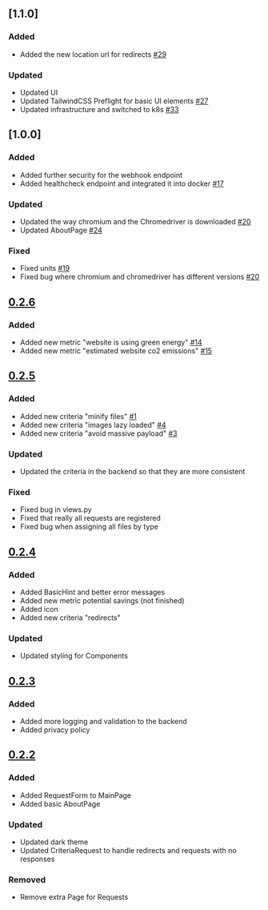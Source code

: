 ## [1.1.0]

### Added

- Added the new location url for redirects [#29](https://github.com/Patr1ick/green-web-analyzer/issues/29)

### Updated

- Updated UI
- Updated TailwindCSS Preflight for basic UI elements [#27](https://github.com/Patr1ick/green-web-analyzer/issues/27)
- Updated infrastructure and switched to k8s [#33](https://github.com/Patr1ick/green-web-analyzer/issues/33)

## [1.0.0]

### Added

-   Added further security for the webhook endpoint
-   Added healthcheck endpoint and integrated it into docker [#17](https://github.com/Patr1ick/green-web-analyzer/issues/17)

### Updated

-   Updated the way chromium and the Chromedriver is downloaded [#20](https://github.com/Patr1ick/green-web-analyzer/issues/20)
-   Updated AboutPage [#24](https://github.com/Patr1ick/green-web-analyzer/issues/24)

### Fixed

-   Fixed units [#19](https://github.com/Patr1ick/green-web-analyzer/issues/19)
-   Fixed bug where chromium and chromedriver has different versions [#20](https://github.com/Patr1ick/green-web-analyzer/issues/20)

## [0.2.6](https://github.com/Patr1ick/green-web-analyzer/releases/tag/0.2.5)

### Added

-   Added new metric "website is using green energy" [#14](https://github.com/Patr1ick/green-web-analyzer/issues/14)
-   Added new metric "estimated website co2 emissions" [#15](https://github.com/Patr1ick/green-web-analyzer/issues/15)

## [0.2.5](https://github.com/Patr1ick/green-web-analyzer/releases/tag/0.2.5)

### Added

-   Added new criteria "minify files" [#1](https://github.com/Patr1ick/green-web-analyzer/issues/1)
-   Added new criteria "images lazy loaded" [#4](https://github.com/Patr1ick/green-web-analyzer/issues/4)
-   Added new criteria "avoid massive payload" [#3](https://github.com/Patr1ick/green-web-analyzer/issues/3)

### Updated

-   Updated the criteria in the backend so that they are more consistent

### Fixed

-   Fixed bug in views.py
-   Fixed that really all requests are registered
-   Fixed bug when assigning all files by type

## [0.2.4](https://github.com/Patr1ick/green-web-analyzer/releases/tag/0.2.4-fix)

### Added

-   Added BasicHint and better error messages
-   Added new metric potential savings (not finished)
-   Added icon
-   Added new criteria "redirects"

### Updated

-   Updated styling for Components

## [0.2.3](https://github.com/Patr1ick/green-web-analyzer/releases/tag/0.2.3-fix)

### Added

-   Added more logging and validation to the backend
-   Added privacy policy

## [0.2.2](https://github.com/Patr1ick/green-web-analyzer/releases/tag/0.2.2)

### Added

-   Added RequestForm to MainPage
-   Added basic AboutPage

### Updated

-   Updated dark theme
-   Updated CriteriaRequest to handle redirects and requests with no responses

### Removed

-   Remove extra Page for Requests
